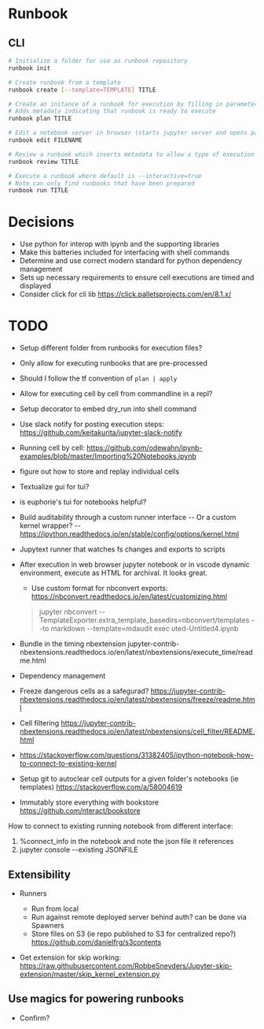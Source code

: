 # Runbook

## CLI

```sh
# Initialize a folder for use as runbook repository
runbook init

# Create runbook from a template
runbook create [--template=TEMPLATE] TITLE

# Create an instance of a runbook for execution by filling in parameterization
# Adds metadata indicating that runbook is ready to execute
runbook plan TITLE

# Edit a notebook server in browser (starts jupyter server and opens page)
runbook edit FILENAME

# Review a runbook which inserts metadata to allow a type of execution
runbook review TITLE

# Execute a runbook where default is --interactive=true
# Note can only find runbooks that have been prepared
runbook run TITLE
```

# Decisions

- Use python for interop with ipynb and the supporting libraries
- Make this batteries included for interfacing with shell commands
- Determine and use correct modern standard for python dependency management
- Sets up necessary requirements to ensure cell executions are timed and displayed
- Consider click for cli lib https://click.palletsprojects.com/en/8.1.x/

# TODO

- Setup different folder from runbooks for execution files?
- Only allow for executing runbooks that are pre-processed
- Should I follow the tf convention of `plan | apply`
- Allow for executing cell by cell from commandline in a repl?
- Setup decorator to embed dry_run into shell command
- Use slack notify for posting execution steps: https://github.com/keitakurita/jupyter-slack-notify
- Running cell by cell: https://github.com/odewahn/ipynb-examples/blob/master/Importing%20Notebooks.ipynb
- figure out how to store and replay individual cells
- Textualize gui for tui?
- is euphorie's tui for notebooks helpful?
- Build auditability through a custom runner interface
   -- Or a custom kernel wrapper?
   -- https://ipython.readthedocs.io/en/stable/config/options/kernel.html
- Jupytext runner that watches fs changes and exports to scripts
- After execution in web browser jupyter notebook or in vscode dynamic environment, execute as HTML
   for archival. It looks great.

   - Use custom format for nbconvert exports: https://nbconvert.readthedocs.io/en/latest/customizing.html

   > jupyter nbconvert --TemplateExporter.extra_template_basedirs=nbconvert/templates --to markdown --template=mdaudit exec
   > uted-Untitled4.ipynb

- Bundle in the timing nbextension jupyter-contrib-nbextensions.readthedocs.io/en/latest/nbextensions/execute_time/readme.html
- Dependency management
- Freeze dangerous cells as a safegurad? https://jupyter-contrib-nbextensions.readthedocs.io/en/latest/nbextensions/freeze/readme.html
- Cell filtering https://jupyter-contrib-nbextensions.readthedocs.io/en/latest/nbextensions/cell_filter/README.html
- https://stackoverflow.com/questions/31382405/ipython-notebook-how-to-connect-to-existing-kernel
- Setup git to autoclear cell outputs for a given folder's notebooks (ie templates) https://stackoverflow.com/a/58004619
- Immutably store everything with bookstore https://github.com/nteract/bookstore

How to connect to existing running notebook from different interface:
1. %connect_info in the notebook and note the json file it references
2. jupyter console --existing JSONFILE

## Extensibility

- Runners
   - Run from local
   - Run against remote deployed server behind auth? can be done via Spawners
   - Store files on S3 (ie repo published to S3 for centralized repo?) https://github.com/danielfrg/s3contents

- Get extension for skip working: https://raw.githubusercontent.com/RobbeSneyders/Jupyter-skip-extension/master/skip_kernel_extension.py

## Use magics for powering runbooks

- Confirm?
